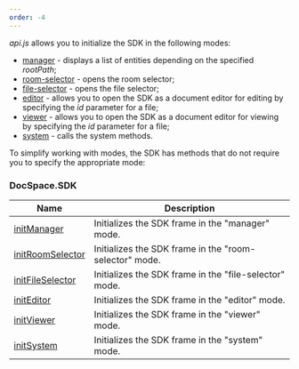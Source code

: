 ```yaml
---
order: -4
---
```


*api.js* allows you to initialize the SDK in the following modes:

* [manager](Manager/index.md) - displays a list of entities depending on the specified *rootPath*;
* [room-selector](Room%20Selector/index.md) - opens the room selector;
* [file-selector](File%20Selector/index.md) - opens the file selector;
* [editor](Editor/index.md) - allows you to open the SDK as a document editor for editing by specifying the *id* parameter for a file;
* [viewer](Viewer/index.md) - allows you to open the SDK as a document editor for viewing by specifying the *id* parameter for a file;
* [system](System/index.md) - calls the system methods.

To simplify working with modes, the SDK has methods that do not require you to specify the appropriate mode:

### DocSpace.SDK

| Name                                                     | Description                                            |
| -------------------------------------------------------- | ------------------------------------------------------ |
| [initManager](../Methods/index.md#initmanager)           | Initializes the SDK frame in the "manager" mode.       |
| [initRoomSelector](../Methods/index.md#initroomselector) | Initializes the SDK frame in the "room-selector" mode. |
| [initFileSelector](../Methods/index.md#initfileselector) | Initializes the SDK frame in the "file-selector" mode. |
| [initEditor](../Methods/index.md#initeditor)             | Initializes the SDK frame in the "editor" mode.        |
| [initViewer](../Methods/index.md#initviewer)             | Initializes the SDK frame in the "viewer" mode.        |
| [initSystem](../Methods/index.md#initsystem)             | Initializes the SDK frame in the "system" mode.        |
